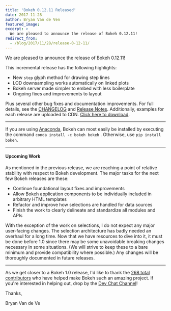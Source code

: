 ```yaml
---
title: 'Bokeh 0.12.11 Released'
date: 2017-11-28
author: Bryan Van de Ven
featured_image:
excerpt: >
  We are pleased to announce the release of Bokeh 0.12.11!
redirect_from:
  - /blog/2017/11/28/release-0-12-11/
---
```


We are pleased to announce the release of Bokeh 0.12.11!

This incremental release has the following highlights:

* New `step` glyph method for drawing step lines
* LOD downsampling works automatically on linked plots
* Bokeh server made simpler to embed with less boilerplate
* Ongoing fixes and improvements to layout

Plus several other bug fixes and documentation improvements.
For full details, see the [CHANGELOG](https://github.com/bokeh/bokeh/blob/master/CHANGELOG)
and [Release Notes](https://bokeh.pydata.org/en/0.12.11/docs/releases/0.12.11.html).
Additionally, examples for each release are uploaded to CDN.
[Click here to download](https://cdn.pydata.org/bokeh/examples/examples-0.12.11.zip).

-----

If you are using
[Anaconda](https://www.anaconda.com/downloads), Bokeh can most easily be installed
by executing the command ``conda install -c bokeh bokeh`` . Otherwise, use
``pip install bokeh``.

-----

#### Upcoming Work

As mentioned in the previous release, we are reaching a point of relative stability
with respect to Bokeh development. The major tasks for the next few Bokeh releases
are these:

* Continue foundational layout fixes and improvements
* Allow Bokeh application components to be individually included in arbitrary HTML templates
* Refactor and improve how selections are handled for data sources
* Finish the work to clearly delineate and standardize all modules and APIs

With the exception of the work on selections, I do not expect any major user-facing changes.
The selection architecture has badly needed an overhaul for a long time. Now that we have
resources to dive into it, it must be done before 1.0 since there may be some unavoidable
breaking changes necessary in some situations. (We will strive to keep these to a bare minimum and
provide compatibility where possible.) Any changes will be thoroughly documented in future
releases.

-----

As we get closer to a Bokeh 1.0 release, I'd like to thank the [268
total contributors](https://github.com/bokeh/bokeh/graphs/contributors) who
have helped make Bokeh such an amazing project. If you're interested in
helping out, drop by the [Dev Chat Channel](https://gitter.im/bokeh/bokeh-dev)!

Thanks,

Bryan Van de Ve
